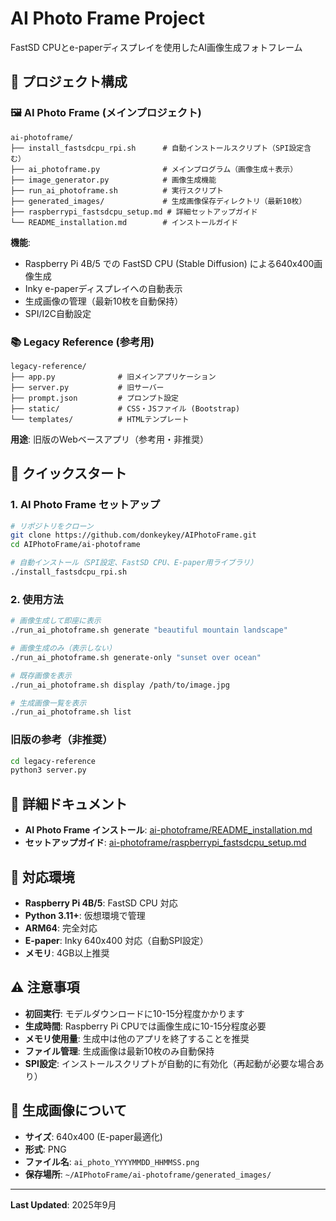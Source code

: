 # AI Photo Frame Project

FastSD CPUとe-paperディスプレイを使用したAI画像生成フォトフレーム

## 📁 プロジェクト構成

### 🖼️ AI Photo Frame (メインプロジェクト)
```
ai-photoframe/
├── install_fastsdcpu_rpi.sh      # 自動インストールスクリプト（SPI設定含む）
├── ai_photoframe.py              # メインプログラム（画像生成＋表示）
├── image_generator.py            # 画像生成機能
├── run_ai_photoframe.sh          # 実行スクリプト
├── generated_images/             # 生成画像保存ディレクトリ（最新10枚）
├── raspberrypi_fastsdcpu_setup.md # 詳細セットアップガイド
└── README_installation.md        # インストールガイド
```

**機能**:
- Raspberry Pi 4B/5 での FastSD CPU (Stable Diffusion) による640x400画像生成
- Inky e-paperディスプレイへの自動表示
- 生成画像の管理（最新10枚を自動保持）
- SPI/I2C自動設定

### 📚 Legacy Reference (参考用)
```
legacy-reference/
├── app.py              # 旧メインアプリケーション
├── server.py           # 旧サーバー
├── prompt.json         # プロンプト設定
├── static/             # CSS・JSファイル (Bootstrap)
└── templates/          # HTMLテンプレート
```

**用途**: 旧版のWebベースアプリ（参考用・非推奨）

## 🚀 クイックスタート

### 1. AI Photo Frame セットアップ
```bash
# リポジトリをクローン
git clone https://github.com/donkeykey/AIPhotoFrame.git
cd AIPhotoFrame/ai-photoframe

# 自動インストール（SPI設定、FastSD CPU、E-paper用ライブラリ）
./install_fastsdcpu_rpi.sh
```

### 2. 使用方法
```bash
# 画像生成して即座に表示
./run_ai_photoframe.sh generate "beautiful mountain landscape"

# 画像生成のみ（表示しない）
./run_ai_photoframe.sh generate-only "sunset over ocean"

# 既存画像を表示
./run_ai_photoframe.sh display /path/to/image.jpg

# 生成画像一覧を表示
./run_ai_photoframe.sh list
```

### 旧版の参考（非推奨）
```bash
cd legacy-reference
python3 server.py
```

## 📖 詳細ドキュメント

- **AI Photo Frame インストール**: [ai-photoframe/README_installation.md](ai-photoframe/README_installation.md)
- **セットアップガイド**: [ai-photoframe/raspberrypi_fastsdcpu_setup.md](ai-photoframe/raspberrypi_fastsdcpu_setup.md)

## 🎯 対応環境

- **Raspberry Pi 4B/5**: FastSD CPU 対応
- **Python 3.11+**: 仮想環境で管理
- **ARM64**: 完全対応
- **E-paper**: Inky 640x400 対応（自動SPI設定）
- **メモリ**: 4GB以上推奨

## ⚠️ 注意事項

- **初回実行**: モデルダウンロードに10-15分程度かかります
- **生成時間**: Raspberry Pi CPUでは画像生成に10-15分程度必要
- **メモリ使用量**: 生成中は他のアプリを終了することを推奨
- **ファイル管理**: 生成画像は最新10枚のみ自動保持
- **SPI設定**: インストールスクリプトが自動的に有効化（再起動が必要な場合あり）

## 🔧 生成画像について

- **サイズ**: 640x400 (E-paper最適化)
- **形式**: PNG
- **ファイル名**: `ai_photo_YYYYMMDD_HHMMSS.png`
- **保存場所**: `~/AIPhotoFrame/ai-photoframe/generated_images/`

---
**Last Updated**: 2025年9月
